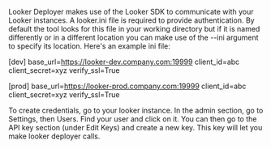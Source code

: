Looker Deployer makes use of the Looker SDK to communicate with your Looker instances. A looker.ini file is required to provide authentication. By default the tool looks for this file in your working directory but if it is named differently or in a different location you can make use of the --ini argument to specify its location. Here's an example ini file:

[dev]
base_url=https://looker-dev.company.com:19999
client_id=abc
client_secret=xyz
verify_ssl=True

[prod]
base_url=https://looker-prod.company.com:19999
client_id=abc
client_secret=xyz
verify_ssl=True

To create credentials, go to your looker instance. In the admin section, go to Settings, then Users. Find your user and click on it. You can then go to the API key section (under Edit Keys) and create a new key. This key will let you make looker deployer calls.
